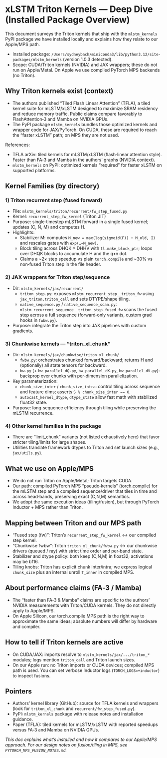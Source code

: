 # xLSTM Triton Kernels — Deep Dive (Installed Package Overview)

This document surveys the Triton kernels that ship with the `mlstm_kernels` PyPI package we have installed locally and explains how they relate to our Apple/MPS path.

- Installed package: `/Users/sydneybach/miniconda3/lib/python3.12/site-packages/mlstm_kernels` (version 1.0.3 detected).
- Scope: CUDA/Triton kernels (NVIDIA) and JAX wrappers; these do not run on Apple/Metal. On Apple we use compiled PyTorch MPS backends (no Triton).

## Why Triton kernels exist (context)
- The authors published “Tiled Flash Linear Attention” (TFLA), a tiled kernel suite for mLSTM/xLSTM designed to maximize SRAM residency and reduce memory traffic. Public claims compare favorably to FlashAttention‑3 and Mamba on NVIDIA GPUs.
- The PyPI package `mlstm_kernels` bundles those optimized kernels and wrapper code for JAX/PyTorch. On CUDA, these are required to reach the “faster xLSTM” path; on MPS they are not used.

References:
- TFLA arXiv: tiled kernels for mLSTM/xLSTM (flash‑linear attention style). Faster than FA‑3 and Mamba in the authors’ graphs (NVIDIA context).
- `mlstm_kernels` on PyPI: optimized kernels “required” for faster xLSTM on supported platforms.

## Kernel Families (by directory)

### 1) Triton recurrent step (fused forward)
- File: `mlstm_kernels/triton/recurrent/fw_step_fused.py`
- Kernel: `recurrent_step_fw_kernel` (Triton JIT)
- Purpose: single‑timestep mLSTM forward in a single fused kernel; updates (C, N, M) and computes H.
- Highlights:
  - Stabilizer M: computes `M_new = max(log(sigmoid(F)) + M_old, I)` and rescales gates with `exp(…−M_new)`.
  - Block tiling across DHQK × DHHV with `tl.make_block_ptr`; loops over DHQK blocks to accumulate H and the q•n dot.
  - Claims a ~2× step speedup vs plain `torch.compile` and ~30% vs non‑fused Triton step in the file header.

### 2) JAX wrappers for Triton step/sequence
- Dir: `mlstm_kernels/jax/recurrent/`
  - `triton_step.py`: exposes `mlstm_recurrent_step__triton_fw` using `jax_triton.triton_call` and sets DTYPE/shape tiling.
  - `native_sequence.py` / `native_sequence_scan.py`: `mlstm_recurrent_sequence__triton_step_fused_fw` scans the fused step across a full sequence (forward‑only variants, custom grad hooks in `fwbw.py`).
- Purpose: integrate the Triton step into JAX pipelines with custom gradients.

### 3) Chunkwise kernels — “triton_xl_chunk”
- Dir: `mlstm_kernels/jax/chunkwise/triton_xl_chunk/`
  - `fwbw.py`: orchestrates chunked forward/backward; returns H and (optionally) all state tensors for backward.
  - `bw.py` (+ `bw_parallel_dQ.py`, `bw_parallel_dK.py`, `bw_parallel_dV.py`): backprop over chunks with per‑dimension parallelization.
- Key parameterization:
  - `chunk_size_inter` / `chunk_size_intra`: control tiling across sequence and feature dims; asserts `S % chunk_size_inter == 0`.
  - `autocast_kernel_dtype`, `dtype_state` allow fast math with stabilized float32 state.
- Purpose: long‑sequence efficiency through tiling while preserving the mLSTM recurrence.

### 4) Other kernel families in the package
- There are “limit_chunk” variants (not listed exhaustively here) that favor stricter tiling/limits for large shapes.
- Utilities translate framework dtypes to Triton and set launch sizes (e.g., `jax/utils.py`).

## What we use on Apple/MPS
- We do not run Triton on Apple/Metal; Triton targets CUDA.
- Our path: compiled PyTorch MPS “pseudo‑kernels” (torch.compile) for the mLSTM step and a compiled sequence/driver that tiles in time and across head‑bands, preserving exact (C,N,M) semantics.
- We adopt the same execution ideas (tiling/fusion), but through PyTorch Inductor + MPS rather than Triton.

## Mapping between Triton and our MPS path
- “Fused step (fw)”: Triton’s `recurrent_step_fw_kernel` ↔ our compiled step kernel.
- “Chunkwise fwbw”: Triton `triton_xl_chunk/fwbw.py` ↔ our chunkwise drivers (queued / ray) with strict time order and per‑band state.
- Stabilizer and dtype policy: both keep (C,N,M) in float32; activations may be bf16.
- Tiling knobs: Triton has explicit chunk inter/intra; we express logical `chunk_size` plus an internal unroll `T_inner` in compiled MPS.

## About performance claims (FA‑3 / Mamba)
- The “faster than FA‑3 & Mamba” claims are specific to the authors’ NVIDIA measurements with Triton/CUDA kernels. They do not directly apply to Apple/MPS.
- On Apple Silicon, our torch.compile MPS path is the right way to approximate the same ideas; absolute numbers will differ by hardware and compiler.

## How to tell if Triton kernels are active
- On CUDA/JAX: imports resolve to `mlstm_kernels/jax/.../triton_*` modules; logs mention `triton_call` and Triton launch sizes.
- On our Apple run: no Triton imports or CUDA devices; compiled MPS path is used. You can set verbose Inductor logs (`TORCH_LOGS=+inductor`) to inspect fusions.

## Pointers
- Authors’ kernel library (GitHub): source for TFLA kernels and wrappers (look for `triton_xl_chunk` and `recurrent/fw_step_fused.py`).
- PyPI: `mlstm_kernels` package with release notes and installation guidance.
- Paper (TFLA): tiled kernels for mLSTM/xLSTM with reported speedups versus FA‑3 and Mamba on NVIDIA GPUs.

*This doc explains what’s installed and how it compares to our Apple/MPS approach. For our design notes on fusion/tiling in MPS, see `PYTORCH_MPS_FUSION_NOTES.md`.*

